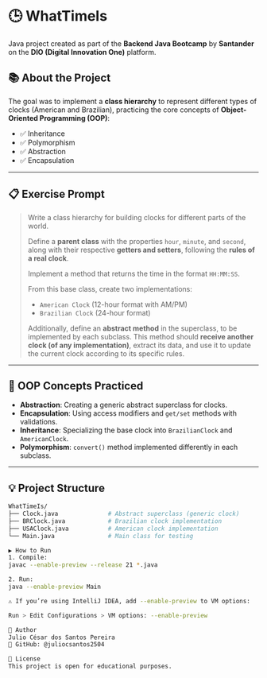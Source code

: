 # 🕒 WhatTimeIs

Java project created as part of the **Backend Java Bootcamp** by **Santander** on the **DIO (Digital Innovation One)** platform.

## 📚 About the Project

The goal was to implement a **class hierarchy** to represent different types of clocks (American and Brazilian), practicing the core concepts of **Object-Oriented Programming (OOP)**:

- ✅ Inheritance  
- ✅ Polymorphism  
- ✅ Abstraction  
- ✅ Encapsulation  

---

## 📋 Exercise Prompt

> Write a class hierarchy for building clocks for different parts of the world.  
> 
> Define a **parent class** with the properties `hour`, `minute`, and `second`, along with their respective **getters and setters**, following the **rules of a real clock**.  
> 
> Implement a method that returns the time in the format `HH:MM:SS`.  
> 
> From this base class, create two implementations:  
> 
> - `American Clock` (12-hour format with AM/PM)  
> - `Brazilian Clock` (24-hour format)
>
> Additionally, define an **abstract method** in the superclass, to be implemented by each subclass. This method should **receive another clock (of any implementation)**, extract its data, and use it to update the current clock according to its specific rules.

---

## 🧠 OOP Concepts Practiced

- **Abstraction**: Creating a generic abstract superclass for clocks.
- **Encapsulation**: Using access modifiers and `get/set` methods with validations.
- **Inheritance**: Specializing the base clock into `BrazilianClock` and `AmericanClock`.
- **Polymorphism**: `convert()` method implemented differently in each subclass.

---

## 💡 Project Structure

```bash
WhatTimeIs/
├── Clock.java              # Abstract superclass (generic clock)
├── BRClock.java            # Brazilian clock implementation
├── USAClock.java           # American clock implementation
└── Main.java               # Main class for testing

▶️ How to Run
1. Compile:
javac --enable-preview --release 21 *.java

2. Run:
java --enable-preview Main

⚠️ If you’re using IntelliJ IDEA, add --enable-preview to VM options:

Run > Edit Configurations > VM options: --enable-preview

🚀 Author
Julio César dos Santos Pereira
🔗 GitHub: @juliocsantos2504

🏁 License
This project is open for educational purposes.

